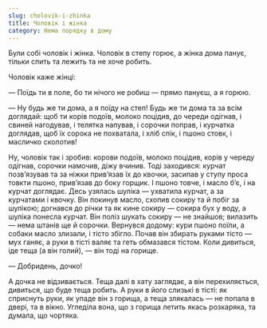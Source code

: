 ```yaml
---
slug: cholovik-i-zhinka
title: Чоловік і жінка
category: Нема порядку в дому
---
```

Були собі чоловік і жінка. Чоловік в степу горює, а жінка дома панує, тільки спить та лежить та не хоче робить.

Чоловік каже жінці:

— Поїдь ти в поле, бо ти нічого не робиш — прямо пануєш, а я горюю.

— Ну будь же ти дома, а я поїду на степ! Будь же ти дома та за всім доглядай: щоб ти корів подоїв, молоко поцідив, до череди одігнав, і свиней нагодував, і телятка напував, і сорочки поправ, і курчатка доглядав, щоб їх сорока не похватала, і хліб спік, і пшоно стовк, і масличко сколотив!

Ну, чоловік так і зробив: корови подоїв, молоко поцідив, корів у череду одігнав, сорочки намочив, діжу вчинив. Тоді заходився: курчат позв’язував та за ніжки прив’язав їх до квочки, засипав у ступу проса товкти пшоно, прив’язав до боку горщик. І пшоно товче, і масло б’є, і на курчат доглядає. Десь узялась шуліка — ухватила курчат, а за курчатами і квочку. Він покинув масло, схопив сокиру та й побіг за шулікою; догнався до річки та як кине сокиру — сокира бух у воду, а шуліка понесла курчат. Він поліз шукать сокиру — не знайшов; вилазить — нема штанів ще й сорочки. Вернувся додому: кури пшоно поїли, а собаки масло злизали, і тісто збігло. Почав він збирать руками тісто — мух ганяє, а руки в тісті валяє та геть обмазався тістом. Коли дивиться, іде теща (а він голий), — він тоді на горище.

— Добридень, дочко!

А дочка не відзивається. Теща далі в хату заглядає, а він перехиляється, дивиться, що буде теща робить. А руки в його слизькі в тісті: як сприснуть руки, як упаде він з горища, а теща злякалась — не попала в двері, та в вікно. Угледіла вона, що з горища летить якась розкаряка, та думала, що чортяка.
